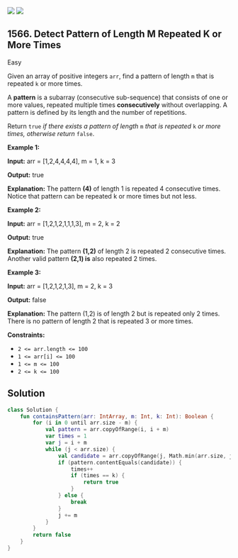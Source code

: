 [![](https://img.shields.io/github/stars/javadev/LeetCode-in-Kotlin?label=Stars&style=flat-square)](https://github.com/javadev/LeetCode-in-Kotlin)
[![](https://img.shields.io/github/forks/javadev/LeetCode-in-Kotlin?label=Fork%20me%20on%20GitHub%20&style=flat-square)](https://github.com/javadev/LeetCode-in-Kotlin/fork)

## 1566\. Detect Pattern of Length M Repeated K or More Times

Easy

Given an array of positive integers `arr`, find a pattern of length `m` that is repeated `k` or more times.

A **pattern** is a subarray (consecutive sub-sequence) that consists of one or more values, repeated multiple times **consecutively** without overlapping. A pattern is defined by its length and the number of repetitions.

Return `true` _if there exists a pattern of length_ `m` _that is repeated_ `k` _or more times, otherwise return_ `false`.

**Example 1:**

**Input:** arr = [1,2,4,4,4,4], m = 1, k = 3

**Output:** true

**Explanation:** The pattern **(4)** of length 1 is repeated 4 consecutive times. Notice that pattern can be repeated k or more times but not less.

**Example 2:**

**Input:** arr = [1,2,1,2,1,1,1,3], m = 2, k = 2

**Output:** true

**Explanation:** The pattern **(1,2)** of length 2 is repeated 2 consecutive times. Another valid pattern **(2,1) is** also repeated 2 times.

**Example 3:**

**Input:** arr = [1,2,1,2,1,3], m = 2, k = 3

**Output:** false

**Explanation:** The pattern (1,2) is of length 2 but is repeated only 2 times. There is no pattern of length 2 that is repeated 3 or more times.

**Constraints:**

*   `2 <= arr.length <= 100`
*   `1 <= arr[i] <= 100`
*   `1 <= m <= 100`
*   `2 <= k <= 100`

## Solution

```kotlin
class Solution {
    fun containsPattern(arr: IntArray, m: Int, k: Int): Boolean {
        for (i in 0 until arr.size - m) {
            val pattern = arr.copyOfRange(i, i + m)
            var times = 1
            var j = i + m
            while (j < arr.size) {
                val candidate = arr.copyOfRange(j, Math.min(arr.size, j + m))
                if (pattern.contentEquals(candidate)) {
                    times++
                    if (times == k) {
                        return true
                    }
                } else {
                    break
                }
                j += m
            }
        }
        return false
    }
}
```
